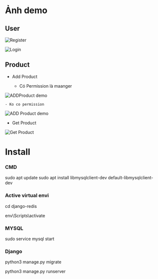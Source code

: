 # Ảnh demo

## User
![Register](https://i.imgur.com/xltn0ye.png)

![Login](https://i.imgur.com/zitGdIi.png)

## Product

- Add Product

    - Có Permission là maanger

![ADDProduct demo](https://i.imgur.com/4pTOz20.png)

    - Ko co permission

![ADD Product demo](https://i.imgur.com/uobTePx.png)

- Get Product

![Get Product](https://i.imgur.com/uobTePx.png)

# Install
### CMD
sudo apt update
sudo apt install libmysqlclient-dev default-libmysqlclient-dev

### Active virtual envi
cd django-redis

env\Scripts\activate

### MYSQL
sudo service mysql start

### Django
python3 manage.py migrate

python3 manage.py runserver
